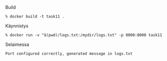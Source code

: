 Build

    % docker build -t task11 .  

Käynnistys

    % docker run -v "$(pwd)/logs.txt:/mydir/logs.txt" -p 8000:8000 task11

Selaimessa

    Port configured correctly, generated message in logs.txt
